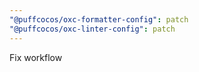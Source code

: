 ```yaml
---
"@puffcocos/oxc-formatter-config": patch
"@puffcocos/oxc-linter-config": patch
---
```


Fix workflow
